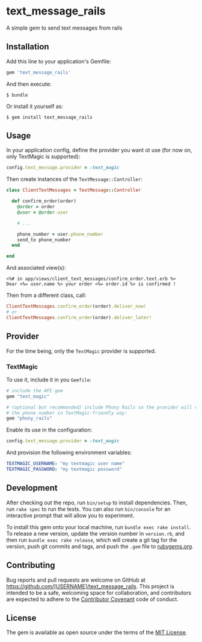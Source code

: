 # text_message_rails

A simple gem to send text messages from rails

## Installation

Add this line to your application's Gemfile:

```ruby
gem 'text_message_rails'
```

And then execute:

    $ bundle

Or install it yourself as:

    $ gem install text_message_rails

## Usage

In your application config, define the provider you want ot use (for now on,
only TextMagic is supported):

```ruby
config.text_message.provider = :text_magic
```

Then create instances of the `TextMessage::Controller`:


```ruby
class ClientTextMessages < TextMessage::Controller

  def confirm_order(order)
    @order = order
    @user = @order.user

    # ...

    phone_number = user.phone_number
    send_to phone_number
  end

end
```

And associated view(s):

```erb
<%# in app/views/client_text_messages/confirm_order.text.erb %>
Dear <%= user.name %> your order <%= order.id %> is confirmed !
```

Then from a different class, call:

```ruby
ClientTextMessages.confirm_order(order).deliver_now!
# or
ClientTextMessages.confirm_order(order).deliver_later!
```

## Provider

For the time being, only the `TextMagic` provider is supported.

### TextMagic

To use it, include it in you `Gemfile`:

```ruby
# include the API gem
gem "text_magic"

# (optional but recommanded) include Phony Rails so the provider will reformat
# the phone number in TextMagic-friendly way:
gem "phony_rails"
```

Enable its use in the configuration:

```ruby
config.text_message.provider = :text_magic
```

And provision the following environment variables:

```yaml
TEXTMAGIC_USERNAME: "my textmagic user name"
TEXTMAGIC_PASSWORD: "my textmagic password"
```

## Development

After checking out the repo, run `bin/setup` to install dependencies. Then, run `rake spec` to run the tests. You can also run `bin/console` for an interactive prompt that will allow you to experiment.

To install this gem onto your local machine, run `bundle exec rake install`. To release a new version, update the version number in `version.rb`, and then run `bundle exec rake release`, which will create a git tag for the version, push git commits and tags, and push the `.gem` file to [rubygems.org](https://rubygems.org).

## Contributing

Bug reports and pull requests are welcome on GitHub at https://github.com/[USERNAME]/text_message_rails. This project is intended to be a safe, welcoming space for collaboration, and contributors are expected to adhere to the [Contributor Covenant](http://contributor-covenant.org) code of conduct.


## License

The gem is available as open source under the terms of the [MIT License](http://opensource.org/licenses/MIT).

